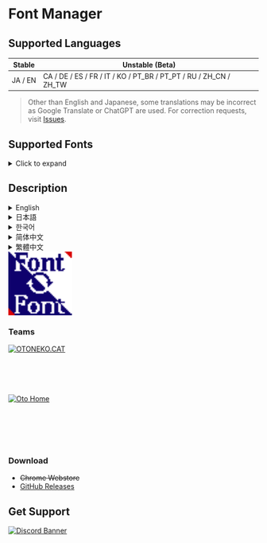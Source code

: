 # Font Manager
## Supported Languages

| Stable | Unstable (Beta) |
| --- | --- |
| JA / EN | CA / DE / ES / FR / IT / KO / PT_BR / PT_PT / RU / ZH_CN / ZH_TW |

> Other than English and Japanese, some translations may be incorrect as Google Translate or ChatGPT are used. For correction requests, visit [Issues](https://github.com/otoneko1102/font-manager/issues).

## Supported Fonts
<details>
  <summary>Click to expand</summary>

  - AoboshiOne  
  - BIZUDPGothic  
  - Consolas  
  - DaysOne  
  - DejaVuSans  
  - DejaVuSansMono  
  - DejaVuSerif  
  - DelaGothicOne  
  - DotGothic16  
  - FiraCode  
  - HachiMaruPop  
  - HinaMincho  
  - Iansui  
  - IBMPlexSans  
  - IrohakakuC  
  - JetBrainsMono  
  - KaiseiDecol  
  - KaiseiOpti  
  - Keifont  
  - KillGothicU  
  - KiwiMaru  
  - KleeOne  
  - Koruri  
  - Kosugi  
  - KosugiMaru  
  - Mejiro  
  - MochiyPopOne  
  - MPLUS1p  
  - MPLUSRounded1c  
  - NDot  
  - NotoSans  
  - NotoSerif  
  - OpenSans  
  - Roboto  
  - RobotoCondensed  
  - RobotoFlex  
  - RobotoMono  
  - RobotoSerif  
  - RobotoSlab  
  - Rubik  
  - SawarabiGothic  
  - SawarabiMincho  
  - ShipporiMincho  
  - Slackside80Pop  
  - SlacksideOne  
  - SourceCodePro  
  - TsukuhouGothic  
  - UDEVGothic  
  - Yomogi  
  - YuseiMagic  
  - ZenKakuGothic  
  - ZenKurenaido  
  - ZenMaruGothic  
  - ZenOldMincho  
</details>


## Description
<details>
  <summary>English</summary>
  Change the font for all pages.<br>
  By selecting and enabling the font included in the extension, you can use that font on all pages.<br>
  Using familiar fonts will make surfing the internet even more comfortable.<br>
  We are currently looking for fonts to be used in the extension. Suggestions are accepted on Github or Discord. If you don't have a font you like, please contact us! We'll respond!
</details>
<details>
  <summary>日本語</summary>
  すべてのページのフォントを変更します。<br>
  拡張機能に搭載されているフォントを選び有効化することで、すべてのページでそのフォントを使用できます。<br>
  慣れ親しんだフォントを使うことで、ネットサーフィンをより快適なものにできます。<br>
  拡張機能に搭載するフォントを募集中です。提案はGithubまたはDiscordで受け付けています。もし、あなたが好んで使うフォントが搭載されていない場合は問い合わせてみてください！対応します！
</details>
<details>
  <summary>한국어</summary>
  모든 페이지의 폰트를 변경하세요.<br>
  확장 프로그램에 포함된 폰트를 선택하고 활성화하면 모든 페이지에서 해당 폰트를 사용할 수 있습니다.<br>
  익숙한 폰트를 사용하면 인터넷 서핑이 더욱 편안해집니다.<br>
  현재 확장 프로그램에서 사용할 폰트를 찾고 있습니다. GitHub 또는 Discord에서 제안을 받고 있으니, 원하는 폰트가 없다면 언제든지 문의해주세요! 빠르게 답변해 드리겠습니다!
</details>
<details>
  <summary>简体中文</summary>
  更改所有页面的字体。<br>
  通过选择并启用扩展程序中包含的字体，您可以在所有页面上使用该字体。<br>
  使用熟悉的字体可以让您的上网体验更加舒适。<br>
  我们正在寻找适合扩展的字体。欢迎在 GitHub 或 Discord 上提出建议。如果您找不到喜欢的字体，请联系我们！我们会回复您！
</details>
<details>
  <summary>繁體中文</summary>
  更改所有頁面的字體。<br>
  透過選擇並啟用擴充功能內包含的字體，您可以在所有頁面上使用該字體。<br>
  使用熟悉的字體能讓您的網頁瀏覽體驗更加舒適。<br>
  我們正在尋找適合擴充功能的字體，歡迎在 GitHub 或 Discord 上提出建議。如果您找不到喜歡的字體，請聯繫我們！我們會回覆您！
</details>

<div style="text-align: center;">
  <img src="https://github.com/otoneko1102/font-manager/blob/main/icons/128x128.png?raw=true" alt="Logo" style="display: block; width: auto; height: 128px;">
</div>

### Teams
<a href="https://oto.pet/"><img src="https://www.otoneko.cat/img/logo.png" alt="OTONEKO.CAT" style="display: block; width: auto; height: 100px;"/></a>
<a href="https://www.otoho.me/"><img src="https://www.otoho.me/img/logo.png" alt="Oto Home" style="display: block; width: auto; height: 100px;"/></a>

### Download
- ~~Chrome Webstore~~
- [GitHub Releases](https://github.com/otoneko1102/font-manager/releases)

## Get Support
<a href="https://discord.gg/yKW8wWKCnS"><img src="https://discordapp.com/api/guilds/1005287561582878800/widget.png?style=banner4" alt="Discord Banner"/></a>
